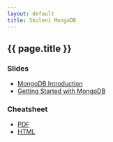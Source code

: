 ```yaml
---
layout: default
title: Skoleni MongoDB
---
```


## {{ page.title }}

### Slides

- [MongoDB Introduction](https://speakerdeck.com/ondrejsika/mongodb-introduction-datascript-29-3-2017)
- [Getting Started with MongoDB](https://speakerdeck.com/ondrejsika/getting-started-with-mongodb-datascript-29-3-2017)


### Cheatsheet

- [PDF](documents/MongoDB_Cheat_Sheet.pdf)
- [HTML](documents/MongoDB_Cheat_Sheet.html)


